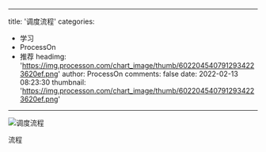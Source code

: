 
---
title: '调度流程'
categories: 
 - 学习
 - ProcessOn
 - 推荐
headimg: 'https://img.processon.com/chart_image/thumb/6022045407912934223620ef.png'
author: ProcessOn
comments: false
date: 2022-02-13 08:23:30
thumbnail: 'https://img.processon.com/chart_image/thumb/6022045407912934223620ef.png'
---

<div>   
<img class="thumb" alt="调度流程" src="https://img.processon.com/chart_image/thumb/6022045407912934223620ef.png" referrerpolicy="no-referrer">
<p>流程</p>  
</div>
            